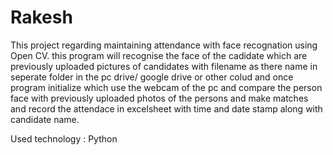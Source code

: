 # Rakesh

This project regarding maintaining attendance with face recognation using Open CV. 
this program will recognise the face of the cadidate which are previously uploaded 
pictures of candidates with filename as there name in seperate folder in the 
pc drive/ google drive or other colud and once program initialize which use the webcam of the pc 
and compare the person face with previously uploaded photos of the persons and make matches
and record the attendace in excelsheet with time and date stamp along with candidate name.

Used technology : Python
